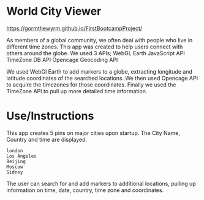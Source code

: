 # World City Viewer
https://gormthewyrm.github.io/FirstBootcampProject/  

As members of a global community, we often deal with people who live in different time zones. 
This app was created to help users connect with others around the globe.
We used 3 APIs;
  WebGL Earth JavaScript API
  TimeZone DB API
  Opencage Geocoding API

We used WebGl Earth to add markers to a globe, extracting longitude and latitude coordinates of the searched locations.
We then used Opencage API to acquire the timezones for those coordinates.
Finally we used the TimeZone API to pull up more detailed time information.

# Use/Instructions

This app creates 5 pins on major cities upon startup. The City Name, Country and time are displayed.

    london
    Los Angeles
    Beijing
    Moscow 
    Sidney
    
The user can search for and add markers to additional locations, pulling up information on time, date, country, time zone and coordinates. 
